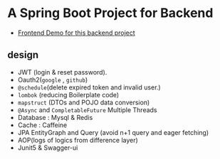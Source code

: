 # A Spring Boot Project for Backend
- [Frontend Demo for this backend project](https://github.com/maxwolf621/SpringBootFrontend)

## design
- JWT (login & reset password).
- Oauth2(`google` , `github`)
- `@schedule`(delete expired token and invalid user.)
- `lombok` (reducing Boilerplate code) 
- `mapstruct` (DTOs and POJO data conversion)
- `@Async` and `CompletableFuture` Multiple Threads 
- Database : Mysql & Redis
- Cache : Caffeine 
- JPA EntityGraph and Query (avoid n+1 query and eager fetching)
- AOP(logs of logics from difference layer)
- Junit5 & Swagger-ui
